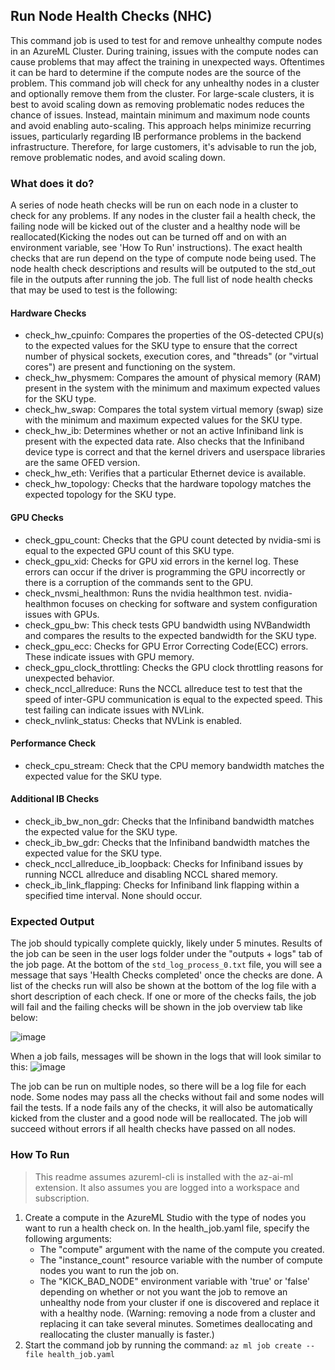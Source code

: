 ## Run Node Health Checks (NHC)
This command job is used to test for and remove unhealthy compute nodes in an AzureML Cluster. During training, issues with the compute nodes can cause problems that may affect the training in unexpected ways. Oftentimes it can be hard to determine if the compute nodes are the source of the problem. This command job will check for any unhealthy nodes in a cluster and optionally remove them from the cluster. 
For large-scale clusters, it is best to avoid scaling down as removing problematic nodes reduces the chance of issues. Instead, maintain minimum and maximum node counts and avoid enabling auto-scaling. This approach helps minimize recurring issues, particularly regarding IB performance problems in the backend infrastructure. Therefore, for large customers, it's advisable to run the job, remove problematic nodes, and avoid scaling down.

### What does it do?
A series of node heath checks will be run on each node in a cluster to check for any problems. If any nodes in the cluster fail a health check, the failing node will be kicked out of the cluster and a healthy node will be reallocated(Kicking the nodes out can be turned off and on with an environment variable, see 'How To Run' instructions). The exact health checks that are run depend on the type of compute node being used. The node health check descriptions and results will be outputed to the std_out file in the outputs after running the job. The full list of node health checks that may be used to test is the following:
#### Hardware Checks
- check_hw_cpuinfo: Compares the properties of the OS-detected CPU(s) to the expected values for the SKU type to ensure that the correct number of physical sockets, execution cores, and "threads" (or "virtual cores") are present and functioning on the system.
- check_hw_physmem: Compares the amount of physical memory (RAM) present in the system with the minimum and maximum expected values for the SKU type.
- check_hw_swap: Compares the total system virtual memory (swap) size with the minimum and maximum expected values for the SKU type.
- check_hw_ib: Determines whether or not an active Infiniband link is present with the expected data rate. Also checks that the Infiniband device type is correct and that the kernel drivers and userspace libraries are the same OFED version.
- check_hw_eth: Verifies that a particular Ethernet device is available.
- check_hw_topology: Checks that the hardware topology matches the expected topology for the SKU type.
#### GPU Checks
- check_gpu_count: Checks that the GPU count detected by nvidia-smi is equal to the expected GPU count of this SKU type.
- check_gpu_xid: Checks for GPU xid errors in the kernel log. These errors can occur if the driver is programming the GPU incorrectly or there is a corruption of the commands sent to the GPU.
- check_nvsmi_healthmon: Runs the nvidia healthmon test. nvidia-healthmon focuses on checking for software and system configuration issues with GPUs.
- check_gpu_bw: This check tests GPU bandwidth using NVBandwidth and compares the results to the expected bandwidth for the SKU type.
- check_gpu_ecc: Checks for GPU Error Correcting Code(ECC) errors. These indicate issues with GPU memory.
- check_gpu_clock_throttling: Checks the GPU clock throttling reasons for unexpected behavior.
- check_nccl_allreduce: Runs the NCCL allreduce test to test that the speed of inter-GPU communication is equal to the expected speed. This test failing can indicate issues with NVLink.
- check_nvlink_status: Checks that NVLink is enabled.
#### Performance Check
- check_cpu_stream: Check that the CPU memory bandwidth matches the expected value for the SKU type.
#### Additional IB Checks
- check_ib_bw_non_gdr: Checks that the Infiniband bandwidth matches the expected value for the SKU type.
- check_ib_bw_gdr: Checks that the Infiniband bandwidth matches the expected value for the SKU type.
- check_nccl_allreduce_ib_loopback: Checks for Infiniband issues by running NCCL allreduce and disabling NCCL shared memory.
- check_ib_link_flapping: Checks for Infiniband link flapping within a specified time interval. None should occur.

### Expected Output
The job should typically complete quickly, likely under 5 minutes. Results of the job can be seen in the user logs folder under the "outputs + logs" tab of the job page. At the bottom of the ```std_log_process_0.txt``` file, you will see a message that says 'Health Checks completed' once the checks are done. A list of the checks run will also be shown at the bottom of the log file with a short description of each check. If one or more of the checks fails, the job will fail and the failing checks will be shown in the job overview tab like below: 

![image](https://github.com/Azure/azureml-examples/assets/73311224/e4d8df01-40ff-4b3f-8560-8182dd427287)

When a job fails, messages will be shown in the logs that will look similar to this:
![image](https://github.com/Azure/azureml-examples/assets/73311224/aa31c29c-9669-40e4-acb1-52d7843f8a56)

The job can be run on multiple nodes, so there will be a log file for each node. Some nodes may pass all the checks without fail and some nodes will fail the tests. If a node fails any of the checks, it will also be automatically kicked from the cluster and a good node will be reallocated. The job will succeed without errors if all health checks have passed on all nodes.

### How To Run
> This readme assumes azureml-cli is installed with the az-ai-ml extension. It also assumes you are logged into a workspace and subscription.
1. Create a compute in the AzureML Studio with the type of nodes you want to run a health check on. In the health_job.yaml file, specify the following arguments:
    - The "compute" argument with the name of the compute you created.
    - The "instance_count" resource variable with the number of compute nodes you want to run the job on.
    - The "KICK_BAD_NODE" environment variable with 'true' or 'false' depending on whether or not you want the job to remove an unhealthy node from your cluster if one is discovered and replace it with a healthy node. (Warning: removing a node from a cluster and replacing it can take several minutes. Sometimes deallocating and reallocating the cluster manually is faster.)
3. Start the command job by running the command: ```az ml job create --file health_job.yaml```